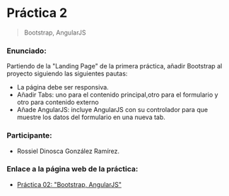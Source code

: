 # Práctica 2
 > Bootstrap, AngularJS

### Enunciado:

Partiendo de la "Landing Page" de la primera práctica, añadir Bootstrap al proyecto siguiendo las siguientes pautas:
  - La página debe ser responsiva.
  - Añadir Tabs: uno para el contenido principal,otro para el formulario y otro para contenido externo
  - Añade AngularJS: incluye AngularJS  con su controlador para que muestre los datos del formulario en una nueva tab. 

### Participante:
* Rossiel Dinosca González Ramírez.

### Enlace a la página web de la práctica:
 * [Práctica 02: "Bootstrap, AngularJS"](https://alu0100763478.github.io/practica2-sipc/)
